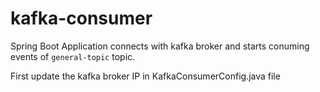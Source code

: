 # kafka-consumer

Spring Boot Application connects with kafka broker and  starts conuming events of `general-topic` topic.

First update the kafka broker IP in KafkaConsumerConfig.java file
